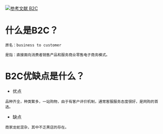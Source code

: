[![](https://img.shields.io/badge/参考文献-B2C-yellow.svg "参考文献 B2C")](http://wiki.mbalib.com/wiki/B2C)

# 什么是B2C？
```
原名：business to customer

是指：直接面向消费者销售产品和服务商业零售电子商务模式。
```
# B2C优缺点是什么？
- 优点
```
品种齐全，种类繁多，一站购物，由于有客户评价机制，通常客服服务态度很好，是网购的首选。
```
- 缺点
```
商家龙蛇混杂，其中不乏黑店的存在。
```
